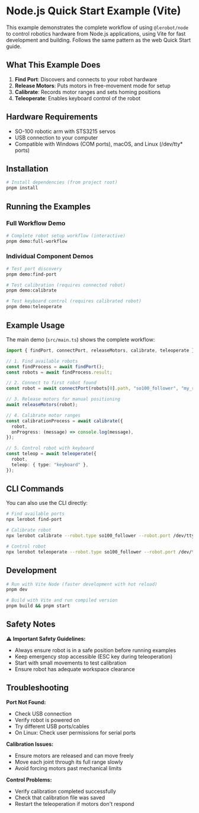 # Node.js Quick Start Example (Vite)

This example demonstrates the complete workflow of using `@lerobot/node` to control robotics hardware from Node.js applications, using Vite for fast development and building. Follows the same pattern as the web Quick Start guide.

## What This Example Does

1. **Find Port**: Discovers and connects to your robot hardware
2. **Release Motors**: Puts motors in free-movement mode for setup
3. **Calibrate**: Records motor ranges and sets homing positions
4. **Teleoperate**: Enables keyboard control of the robot

## Hardware Requirements

- SO-100 robotic arm with STS3215 servos
- USB connection to your computer
- Compatible with Windows (COM ports), macOS, and Linux (/dev/tty\* ports)

## Installation

```bash
# Install dependencies (from project root)
pnpm install
```

## Running the Examples

### Full Workflow Demo

```bash
# Complete robot setup workflow (interactive)
pnpm demo:full-workflow
```

### Individual Component Demos

```bash
# Test port discovery
pnpm demo:find-port

# Test calibration (requires connected robot)
pnpm demo:calibrate

# Test keyboard control (requires calibrated robot)
pnpm demo:teleoperate
```

## Example Usage

The main demo (`src/main.ts`) shows the complete workflow:

```typescript
import { findPort, connectPort, releaseMotors, calibrate, teleoperate } from "@lerobot/node";

// 1. Find available robots
const findProcess = await findPort();
const robots = await findProcess.result;

// 2. Connect to first robot found
const robot = await connectPort(robots[0].path, "so100_follower", "my_robot_arm");

// 3. Release motors for manual positioning
await releaseMotors(robot);

// 4. Calibrate motor ranges
const calibrationProcess = await calibrate({
  robot,
  onProgress: (message) => console.log(message),
});

// 5. Control robot with keyboard
const teleop = await teleoperate({
  robot,
  teleop: { type: "keyboard" },
});
```

## CLI Commands

You can also use the CLI directly:

```bash
# Find available ports
npx lerobot find-port

# Calibrate robot
npx lerobot calibrate --robot.type so100_follower --robot.port /dev/ttyUSB0 --robot.id my_robot

# Control robot
npx lerobot teleoperate --robot.type so100_follower --robot.port /dev/ttyUSB0 --robot.id my_robot
```

## Development

```bash
# Run with Vite Node (faster development with hot reload)
pnpm dev

# Build with Vite and run compiled version
pnpm build && pnpm start
```

## Safety Notes

⚠️ **Important Safety Guidelines:**

- Always ensure robot is in a safe position before running examples
- Keep emergency stop accessible (ESC key during teleoperation)
- Start with small movements to test calibration
- Ensure robot has adequate workspace clearance

## Troubleshooting

**Port Not Found:**

- Check USB connection
- Verify robot is powered on
- Try different USB ports/cables
- On Linux: Check user permissions for serial ports

**Calibration Issues:**

- Ensure motors are released and can move freely
- Move each joint through its full range slowly
- Avoid forcing motors past mechanical limits

**Control Problems:**

- Verify calibration completed successfully
- Check that calibration file was saved
- Restart the teleoperation if motors don't respond
